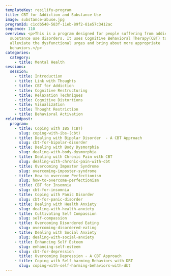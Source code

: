 ```yaml
---
templateKey: resilify-program
title: CBT for Addiction and Substance Use
image: substance-abuse.jpg
programId: c1cdb540-583f-11eb-89f2-81e57c3412ac
sequence: 110
overview: <p>This is a program designed for people suffering from addiction and
  substance use disorders. It uses Cognitive Behavioral Therapy(CBT) to
  alleviate the dysfunctional urges and bring about more appropriate
  behaviors.</p>
categories:
  category:
    - title: Mental Health
sessions:
  session:
    - title: Introduction
    - title: Link with Thoughts
    - title: CBT for Addiction
    - title: Cognitive Restructuring
    - title: Relaxation Techniques
    - title: Cognitive Distortions
    - title: Visualization
    - title: Thought Restriction
    - title: Behavioral Activation
relatedpost:
  program:
    - title: Coping with IBS (CBT)
      slug: coping-with-ibs-(cbt)
    - title: Dealing with Bipolar Disorder  - A CBT Approach
      slug: cbt-for-bipolar-disorder
    - title: Dealing with Body Dysmorphia
      slug: dealing-with-body-dysmorphia
    - title: Dealing with Chronic Pain with CBT
      slug: dealing-with-chronic-pain-with-cbt
    - title: Overcoming Imposter Syndrome
      slug: overcoming-imposter-syndrome
    - title: How to overcome Perfectionism
      slug: how-to-overcome-perfectionism
    - title: CBT for Insomnia
      slug: cbt-for-insomnia
    - title: Coping with Panic Disorder
      slug: cbt-for-panic-disorder
    - title: Dealing with Health Anxiety
      slug: dealing-with-health-anxiety
    - title: Cultivating Self Compassion
      slug: self-compassion
    - title: Overcoming Disordered Eating
      slug: overcoming-disordered-eating
    - title: Dealing with Social Anxiety
      slug: dealing-with-social-anxiety
    - title: Enhancing Self Esteem
      slug: enhancing-self-esteem
    - slug: cbt-for-depression
      title: Overcoming Depression - A CBT Approach
    - title: Coping with Self-harming Behaviors with DBT
      slug: coping-with-self-harming-behaviors-with-dbt
---
```

